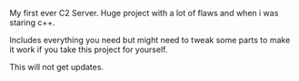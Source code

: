 My first ever C2 Server. Huge project with a lot of flaws and when i was staring c++.

Includes everything you need but might need to tweak some parts to make it work if you take this project for yourself.

This will not get updates.

